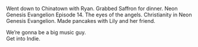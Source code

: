 Went down to Chinatown with Ryan. Grabbed Saffron for dinner. Neon Genesis Evangelion Episode 14\. The eyes of the angels. Christianity in Neon Genesis Evangelion. Made pancakes with Lily and her friend. 

We’re gonna be a big music guy.   
Get into Indie.
